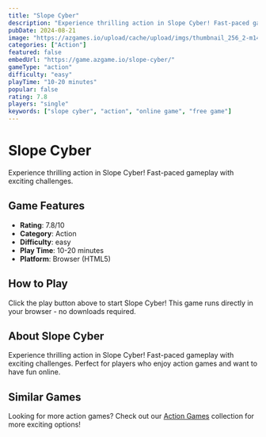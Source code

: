 ```yaml
---
title: "Slope Cyber"
description: "Experience thrilling action in Slope Cyber! Fast-paced gameplay with exciting challenges."
pubDate: 2024-08-21
image: "https://azgames.io/upload/cache/upload/imgs/thumbnail_256_2-m144x144.webp"
categories: ["Action"]
featured: false
embedUrl: "https://game.azgame.io/slope-cyber/"
gameType: "action"
difficulty: "easy"
playTime: "10-20 minutes"
popular: false
rating: 7.8
players: "single"
keywords: ["slope cyber", "action", "online game", "free game"]
---
```


# Slope Cyber

Experience thrilling action in Slope Cyber! Fast-paced gameplay with exciting challenges.

## Game Features

- **Rating**: 7.8/10
- **Category**: Action
- **Difficulty**: easy
- **Play Time**: 10-20 minutes
- **Platform**: Browser (HTML5)

## How to Play

Click the play button above to start Slope Cyber! This game runs directly in your browser - no downloads required.

## About Slope Cyber

Experience thrilling action in Slope Cyber! Fast-paced gameplay with exciting challenges. Perfect for players who enjoy action games and want to have fun online.

## Similar Games

Looking for more action games? Check out our [Action Games](/categories/action) collection for more exciting options!
